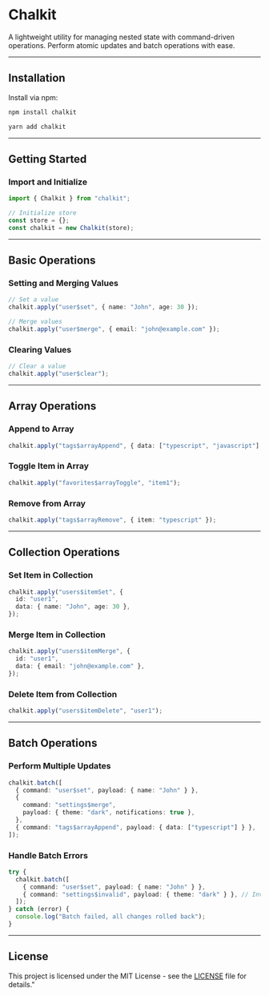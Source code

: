 # Chalkit

A lightweight utility for managing nested state with command-driven operations. Perform atomic updates and batch operations with ease.

---

## Installation

Install via npm:

```bash
npm install chalkit
```

```bash
yarn add chalkit
```

---

## Getting Started

### Import and Initialize

```typescript
import { Chalkit } from "chalkit";

// Initialize store
const store = {};
const chalkit = new Chalkit(store);
```

---

## Basic Operations

### Setting and Merging Values

```typescript
// Set a value
chalkit.apply("user$set", { name: "John", age: 30 });

// Merge values
chalkit.apply("user$merge", { email: "john@example.com" });
```

### Clearing Values

```typescript
// Clear a value
chalkit.apply("user$clear");
```

---

## Array Operations

### Append to Array

```typescript
chalkit.apply("tags$arrayAppend", { data: ["typescript", "javascript"] });
```

### Toggle Item in Array

```typescript
chalkit.apply("favorites$arrayToggle", "item1");
```

### Remove from Array

```typescript
chalkit.apply("tags$arrayRemove", { item: "typescript" });
```

---

## Collection Operations

### Set Item in Collection

```typescript
chalkit.apply("users$itemSet", {
  id: "user1",
  data: { name: "John", age: 30 },
});
```

### Merge Item in Collection

```typescript
chalkit.apply("users$itemMerge", {
  id: "user1",
  data: { email: "john@example.com" },
});
```

### Delete Item from Collection

```typescript
chalkit.apply("users$itemDelete", "user1");
```

---

## Batch Operations

### Perform Multiple Updates

```typescript
chalkit.batch([
  { command: "user$set", payload: { name: "John" } },
  {
    command: "settings$merge",
    payload: { theme: "dark", notifications: true },
  },
  { command: "tags$arrayAppend", payload: { data: ["typescript"] } },
]);
```

### Handle Batch Errors

```typescript
try {
  chalkit.batch([
    { command: "user$set", payload: { name: "John" } },
    { command: "settings$invalid", payload: { theme: "dark" } }, // Invalid operation
  ]);
} catch (error) {
  console.log("Batch failed, all changes rolled back");
}
```

---

## License

This project is licensed under the MIT License - see the [LICENSE](LICENSE) file for details."
